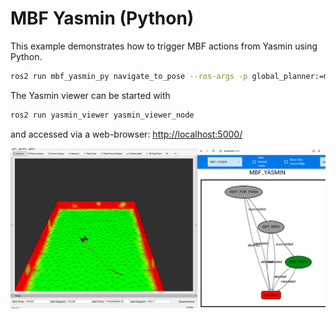 # MBF Yasmin (Python)

This example demonstrates how to trigger MBF actions from Yasmin using Python.

```bash
ros2 run mbf_yasmin_py navigate_to_pose --ros-args -p global_planner:=mesh_planner -p controller:=mesh_controller
```



The Yasmin viewer can be started with

```bash
ros2 run yasmin_viewer yasmin_viewer_node
```

and accessed via a web-browser: [http://localhost:5000/](http://localhost:5000/)

![MBF Yasmin](.media/mbf_yasmin.png)
